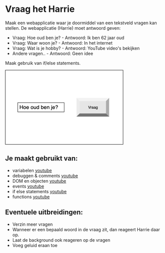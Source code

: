 # Vraag het Harrie
Maak een webapplicatie waar je doormiddel van een tekstveld vragen kan stellen. De webapplicatie (Harrie) moet antwoord geven:
- Vraag: Hoe oud ben je? - Antwoord: Ik ben 62 jaar oud
- Vraag: Waar woon je? - Antwoord: In het internet
- Vraag: Wat is je hobby? - Antwoord: YouTube video's bekijken
- Andere vragen.. - Antwoord: Geen idee

Maak gebruik van if/else statements.

![Harrie ui](images/AskHarrie-ui.png)

## Je maakt gebruikt van:
- variabelen [youtube](https://www.youtube.com/watch?v=A6YVhg9GgPE)
- debuggen & comments [youtube](https://www.youtube.com/watch?v=XUYCOm38SWY)
- DOM en objecten [youtube](https://www.youtube.com/watch?v=k81rBKqwDhU)
- events [youtube](https://www.youtube.com/watch?v=6jYEabxJXxg)
- if else statements [youtube](https://www.youtube.com/watch?v=ndXEEG3kZOU)
- functions [youtube](https://www.youtube.com/watch?v=zC5cvaETdyQ)

## Eventuele uitbreidingen:
- Verzin meer vragen
- Wanneer er een bepaald woord in de vraag zit, dan reageert Harrie daar op.
- Laat de background ook reageren op de vragen
- Voeg geluid eraan toe